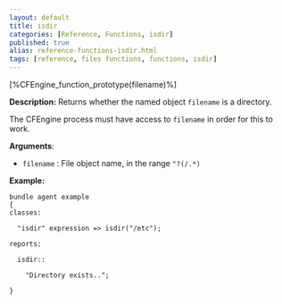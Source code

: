 ```yaml
---
layout: default
title: isdir
categories: [Reference, Functions, isdir]
published: true
alias: reference-functions-isdir.html
tags: [reference, files functions, functions, isdir]
---
```


[%CFEngine_function_prototype(filename)%]

**Description:** Returns whether the named object `filename` is a directory.

The CFEngine process must have access to `filename` in order for this to work.

**Arguments**:

* `filename` : File object name, in the range `"?(/.*)`

**Example:**

```cf3
bundle agent example
{     
classes:

  "isdir" expression => isdir("/etc");

reports:

  isdir::

    "Directory exists..";

}
```
